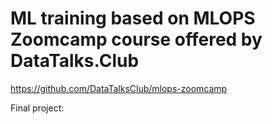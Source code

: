 # ML training based on MLOPS Zoomcamp course offered by DataTalks.Club
https://github.com/DataTalksClub/mlops-zoomcamp

Final project:



